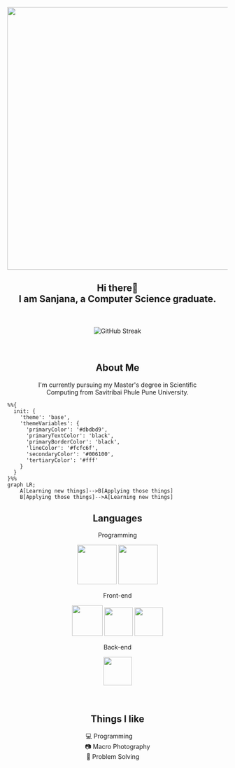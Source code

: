 <p align="center">
    <img src="https://github.com/user-attachments/assets/29160e15-ea69-4a11-a185-959419413ebe" width=600>
</p>
<h2 align="center">Hi there👋<br/>I am Sanjana, a Computer Science graduate.</h2> <br/><br/>
<div align="center"><img src="https://streak-stats.demolab.com?user=astroartics&theme=gruvbox" alt="GitHub Streak" /></div><br/><br/>
<h2 align="center">About Me</h2>
<p align="center">
    I'm currently pursuing my Master's degree in Scientific <br/>Computing from Savitribai Phule Pune University.
</p>

```mermaid
%%{
  init: {
    'theme': 'base',
    'themeVariables': {
      'primaryColor': '#dbdbd9',
      'primaryTextColor': 'black',
      'primaryBorderColor': 'black',
      'lineColor': '#fcfc6f',
      'secondaryColor': '#006100',
      'tertiaryColor': '#fff'
    }
  }
}%%
graph LR;
    A[Learning new things]-->B[Applying those things]
    B[Applying those things]-->A[Learning new things]
```

<h2 align="center">Languages</h2>
<div align="center">
    <p>Programming</p><img width=90 src="https://github.com/user-attachments/assets/6e24ff28-278d-4588-92c6-f25e8428bbf3">
    <img width=90 src="https://github.com/user-attachments/assets/4798ac46-4967-438c-82a9-824c69e10fa0">
    <br/><p>Front-end</p><img width=70 src="https://github.com/user-attachments/assets/620c7a23-e2da-4fcf-9268-43d07474e3c9">
    <img width=65 src="https://github.com/user-attachments/assets/5170d996-e357-4dd4-8949-d996c2b1e682">
    <img width=65 src="https://github.com/user-attachments/assets/9a3d3974-78b2-454d-a3e1-e625cedf5618">
    <br/><p>Back-end</p><img width=65 src="https://github.com/user-attachments/assets/3a06670f-e26e-4bf7-a62d-f21f085250d4">
<!--     <img width=70 src="https://github.com/user-attachments/assets/620c7a23-e2da-4fcf-9268-43d07474e3c9"> -->
</div><br/><br/>

<h2 align="center">Things I like</h2>
<p align="center">
    💻 Programming    <br/>
    📷 Macro Photography<br/>
    🧩 Problem Solving      <br/>
</p>

<!---
astroartics/astroartics is a ✨ special ✨ repository because its `README.md` (this file) appears on your GitHub profile.
You can click the Preview link to take a look at your changes.
--->
